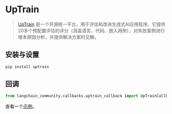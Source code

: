 # UpTrain

>[UpTrain](https://uptrain.ai/) 是一个开源统一平台，用于评估和改进生成式AI应用程序。它提供20多个预配置评估的评分（涵盖语言、代码、嵌入用例），对失败案例进行根本原因分析，并提供解决方案的见解。

## 安装与设置

```bash
pip install uptrain
```

## 回调

```python
from langchain_community.callbacks.uptrain_callback import UpTrainCallbackHandler
```

查看一个[示例](/docs/integrations/callbacks/uptrain)。